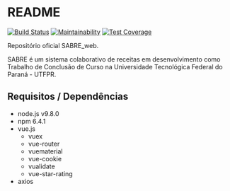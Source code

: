 # README

[![Build Status](https://travis-ci.org/DoniB/sabre_web.svg?branch=master)](https://travis-ci.org/DoniB/sabre_web)
[![Maintainability](https://api.codeclimate.com/v1/badges/df7d8cbe62e57326c47b/maintainability)](https://codeclimate.com/github/DoniB/sabre_web/maintainability)
[![Test Coverage](https://api.codeclimate.com/v1/badges/df7d8cbe62e57326c47b/test_coverage)](https://codeclimate.com/github/DoniB/sabre_web/test_coverage)

Repositório oficial SABRE_web.

SABRE é um sistema colaborativo de receitas em desenvolvimento como Trabalho de Conclusão de Curso na Universidade Tecnológica Federal do Paraná - UTFPR.

## Requisitos / Dependências

* node.js v9.8.0
* npm 6.4.1
* vue.js
  * vuex
  * vue-router
  * vuematerial
  * vue-cookie
  * vualidate
  * vue-star-rating
* axios

